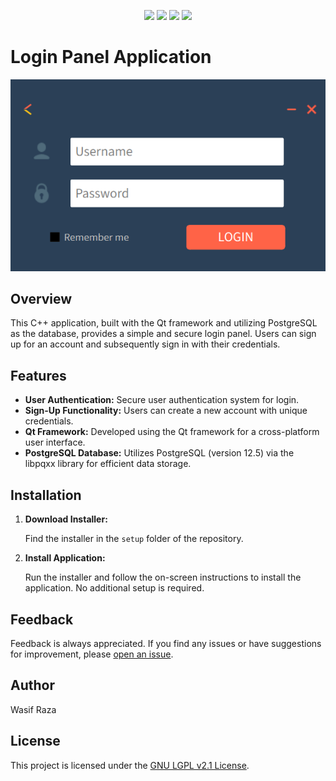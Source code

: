 <p align="center">
  <a href="#"><img src="https://img.shields.io/badge/C%2B%2B-20-F58220?style=for-the-badge&labelColor=black&logo=c%2B%2B&logoColor=F58220"></a>
  <a href="#"><img src="https://img.shields.io/badge/PostgreSQL-12.5-336791?style=for-the-badge&labelColor=black&logo=postgresql&logoColor=336791"></a>
  <a href="#"><img src="https://img.shields.io/badge/libpqxx-Library-00FFFF?style=for-the-badge&labelColor=black&logo=c%2B%2B&logoColor=00FFFF"></a>
  <a href="#"><img src="https://img.shields.io/badge/Qt-Framework-000000?style=for-the-badge&labelColor=black&logo=qt&logoColor=000000"></a>
</p>

# Login Panel Application

<p align="center">
  <img src="https://github.com/WasifRazaSyed/PostgreSQL/blob/main/setup/pg_client.PNG" alt="Login Panel Screenshot">
</p>

## Overview

This C++ application, built with the Qt framework and utilizing PostgreSQL as the database, provides a simple and secure login panel. Users can sign up for an account and subsequently sign in with their credentials.

## Features

- **User Authentication:** Secure user authentication system for login.
- **Sign-Up Functionality:** Users can create a new account with unique credentials.
- **Qt Framework:** Developed using the Qt framework for a cross-platform user interface.
- **PostgreSQL Database:** Utilizes PostgreSQL (version 12.5) via the libpqxx library for efficient data storage.

## Installation

1. **Download Installer:**

    Find the installer in the `setup` folder of the repository.

2. **Install Application:**

    Run the installer and follow the on-screen instructions to install the application. No additional setup is required.


## Feedback

Feedback is always appreciated. If you find any issues or have suggestions for improvement, please [open an issue](https://github.com/WasifRazaSyed/PostgreSQL/issues).

## Author

Wasif Raza

## License

This project is licensed under the [GNU LGPL v2.1 License](LICENSE).
